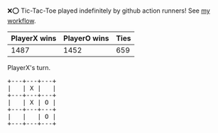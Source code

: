 :x::o: Tic-Tac-Toe played indefinitely by github action runners! See [my workflow](.github/workflows/play.yaml).

|PlayerX wins|PlayerO wins|Ties|
|-|-|-|
|1487|1452|659|

PlayerX's turn.

<pre>
+---+---+---+
|   | X |   |
+---+---+---+
|   | X | O |
+---+---+---+
|   |   | O |
+---+---+---+
</pre>
